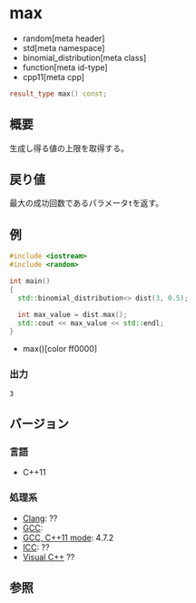 # max
* random[meta header]
* std[meta namespace]
* binomial_distribution[meta class]
* function[meta id-type]
* cpp11[meta cpp]

```cpp
result_type max() const;
```

## 概要
生成し得る値の上限を取得する。


## 戻り値
最大の成功回数であるパラメータ`t`を返す。


## 例
```cpp example
#include <iostream>
#include <random>

int main()
{
  std::binomial_distribution<> dist(3, 0.5);

  int max_value = dist.max();
  std::cout << max_value << std::endl;
}
```
* max()[color ff0000]

### 出力
```
3
```

## バージョン
### 言語
- C++11

### 処理系
- [Clang](/implementation.md#clang): ??
- [GCC](/implementation.md#gcc): 
- [GCC, C++11 mode](/implementation.md#gcc): 4.7.2
- [ICC](/implementation.md#icc): ??
- [Visual C++](/implementation.md#visual_cpp) ??


## 参照


